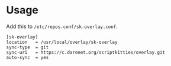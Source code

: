 # Usage

Add this to `/etc/repos.conf/sk-overlay.conf`.

```
[sk-overlay]
location   = /usr/local/overlay/sk-overlay
sync-type  = git
sync-uri   = https://c.darenet.org/scriptkitties/overlay.git
auto-sync  = yes
```

